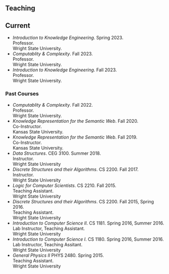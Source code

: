## Teaching

## Current
* _Introduction to Knowledge Engineering_. Spring 2023.\
   Professor.\
   Wright State University.
* _Computablity & Complexity_. Fall 2023.\
   Professor.\
   Wright State University.
* _Introduction to Knowledge Engineering_. Fall 2023.\
   Professor.\
   Wright State University.

### Past Courses
* _Computablity & Complexity_. Fall 2022.\
   Professor.\
   Wright State University.
* _Knowledge Representation for the Semantic Web_. Fall 2020.\
   Co-Instructor.\
   Kansas State University.
* _Knowledge Representation for the Semantic Web_. Fall 2019.\
   Co-Instructor.\
   Kansas State University.
* _Data Structures_. CEG 3100. Summer 2018.\
   Instructor.\
   Wright State University
* _Discrete Structures and their Algorithms_. CS 2200. Fall 2017.\
   Instructor.\
   Wright State University
* _Logic for Computer Scientists_. CS 2210. Fall 2015.\
   Teaching Assistant.\
   Wright State University
* _Discrete Structures and their Algorithms_. CS 2200. Fall 2015, Spring 2016.\
   Teaching Assistant.\
   Wright State University
* _Introduction to Computer Science II_. CS 1181. Spring 2016, Summer 2016.\
   Lab Instructor, Teaching Assistant.\
   Wright State University
* _Introduction to Computer Science I_. CS 1180. Spring 2016, Summer 2016.\
   Lab Instructor, Teaching Assitant.\
   Wright State University
* _General Physics II_ PHYS 2480. Spring 2015.\
   Teaching Assistant.\
   Wright State University

